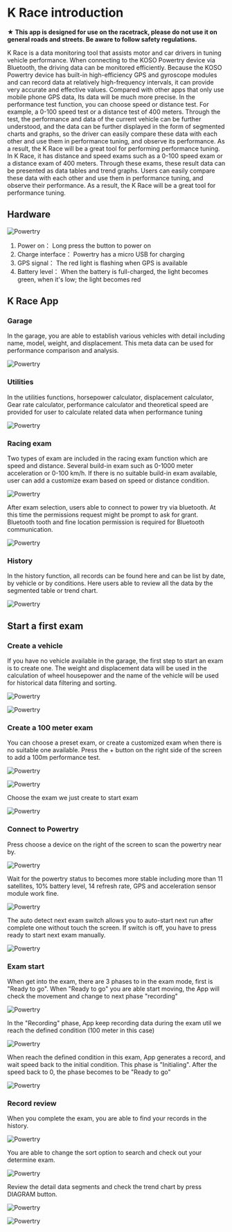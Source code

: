 # K Race introduction

**★  This app is designed for use on the racetrack, please do not use it on general roads and streets. Be aware to  follow safety regulations.**

K Race is a data monitoring tool that assists motor and car drivers in tuning vehicle performance. When connecting to the KOSO Powertry device via Bluetooth, the driving data can be monitored efficiently. Because the KOSO Powertry device has built-in high-efficiency GPS and gyroscope modules and can record data at relatively high-frequency intervals, it can provide very accurate and effective values. Compared with other apps that only use mobile phone GPS data, Its data will be much more precise.
In the performance test function, you can choose speed or distance test. For example, a 0-100 speed test or a distance test of 400 meters. Through the test, the performance and data of the current vehicle can be further understood, and the data can be further displayed in the form of segmented charts and graphs, so the driver can easily compare these data with each other and use them in performance tuning, and observe its performance. As a result, the K Race will be a great tool for performing performance tuning.
In K Race, it has distance and speed exams such as a 0-100 speed exam or a distance exam of 400 meters. Through these exams, these result data can be presented as data tables and trend graphs. Users can easily compare these data with each other and use them in performance tuning, and observe their performance. As a result, the K Race will be a great tool for performance tuning.



## Hardware



![Powertry](/Users/shawn/Documents/GitHub/KOSO-Apps/image/tutorial.png)

1.  Power on： Long press the button to power on
2.  Charge interface： Powertry has a micro USB for charging
3.  GPS signal： The red light is flashing when GPS is available
4.  Battery level： When the battery is full-charged, the light becomes green, when it's low; the light becomes red



## K Race App

### Garage

In the garage, you are able to establish various vehicles with detail including name, model, weight, and displacement. This meta data can be used for performance comparison and analysis.

![Powertry](/Users/shawn/Documents/GitHub/KOSO-Apps/image/photo-garage.png)

### Utilities

In the utilities functions, horsepower calculator, displacement calculator, Gear rate calculator, performance calculator and theoretical speed are provided for user to calculate related data when performance tuning

![Powertry](/Users/shawn/Documents/GitHub/KOSO-Apps/image/photo-utilities.png)

### Racing exam

Two types of exam are included in the racing exam function which are speed and distance. Several build-in exam such as 0-1000 meter acceleration or 0-100 km/h. If there is no suitable build-in exam available, user can add a customize exam based on speed or distance condition.

![Powertry](/Users/shawn/Documents/GitHub/KOSO-Apps/image/photo-exam.png)

After exam selection, users able to connect to power try via bluetooth. At this time the permissions request might be prompt to ask for grant. Bluetooth tooth and fine location permission is required for Bluetooth communication.



![Powertry](/Users/shawn/Documents/GitHub/KOSO-Apps/image/photo-connect.png)



### History

In the history function, all records can be found here and can be list by date, by vehicle or by conditions. Here users able to review all the data by the segmented table or trend chart.  

![Powertry](/Users/shawn/Documents/GitHub/KOSO-Apps/image/photo-history.png)

## Start a first exam

### Create a vehicle

If you have no vehicle available in the garage, the first step to start an exam is to create one. The weight and displacement data will be used in the calculation of wheel housepower and the name of the vehicle will be used for historical data filtering and sorting.



![Powertry](/Users/shawn/Documents/GitHub/KOSO-Apps/image/garage1.png)

![Powertry](/Users/shawn/Documents/GitHub/KOSO-Apps/image/garage2.png)

### Create a 100 meter exam

You can choose a preset exam, or create a customized exam when there is no suitable one available. Press the + button on the right side of the screen to add a 100m performance test.

![Powertry](/Users/shawn/Documents/GitHub/KOSO-Apps/image/exam1.png)

![Powertry](/Users/shawn/Documents/GitHub/KOSO-Apps/image/exam2.png)

Choose the exam we just create to start exam

![Powertry](/Users/shawn/Documents/GitHub/KOSO-Apps/image/exam3.png)

### Connect to Powertry

Press choose a device on the right of the screen to scan the powertry near by.

![Powertry](/Users/shawn/Documents/GitHub/KOSO-Apps/image/connect1.png)

Wait for the powertry status to becomes more stable including more than 11 satellites, 10% battery level, 14 refresh rate,  GPS and acceleration sensor module work fine.

![Powertry](/Users/shawn/Documents/GitHub/KOSO-Apps/image/connect2.png)

The auto detect next exam switch allows you to auto-start next run after complete one without touch the screen. If switch is off, you have to press ready to start next exam manually.

![Powertry](/Users/shawn/Documents/GitHub/KOSO-Apps/image/connect3.png)

### Exam start

When get into the exam, there are 3 phases to in the exam mode, first is "Ready to go". When "Ready to go" you are able start moving, the App will check the movement and change to next phase "recording"



![Powertry](/Users/shawn/Documents/GitHub/KOSO-Apps/image/runtime2.png)

In the "Recording" phase, App keep recording data during the exam util we reach the defined condition (100 meter in this case)

![Powertry](/Users/shawn/Documents/GitHub/KOSO-Apps/image/runtime3.png)

When reach the defined condition in this exam, App generates a record, and wait speed back to the initial condition. This phase is "Initialing". After the speed back to 0, the phase becomes to be "Ready to go"

![Powertry](/Users/shawn/Documents/GitHub/KOSO-Apps/image/runtime1.png)

### Record review

When you complete the exam, you are able to find your records in the history.

![Powertry](/Users/shawn/Documents/GitHub/KOSO-Apps/image/photo-history.png)

You are able to change the sort option to search and check out your determine exam.

![Powertry](/Users/shawn/Documents/GitHub/KOSO-Apps/image/history1.png)

Review the detail data segments and check the trend chart by press DIAGRAM button.

![Powertry](/Users/shawn/Documents/GitHub/KOSO-Apps/image/history2.png)

![Powertry](/Users/shawn/Documents/GitHub/KOSO-Apps/image/history3.png)